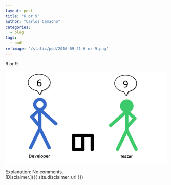 ```yaml
---
layout: post
title: "6 or 9"
author: "Carlos Camacho"
categories:
  - blog
tags:
  - pod
refimage: '/static/pod/2016-09-21-6-or-9.png'
---
```

6 or 9

![](/static/pod/2016-09-21-6-or-9.png)

Explanation: No comments.
<br/>[Disclaimer.]({{ site.disclaimer_url }})
